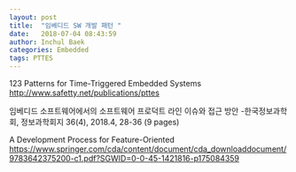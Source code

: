 ```yaml
---
layout: post
title:  "임베디드 SW 개발 패턴 "
date:   2018-07-04 08:43:59
author: Inchul Baek
categories: Embedded
tags: PTTES
---
```


123 
Patterns for Time-Triggered Embedded Systems
http://www.safetty.net/publications/pttes

임베디드 소프트웨어에서의 소프트웨어 프로덕트 라인 이슈와 접근 방안 
-한국정보과학회, 정보과학회지 36(4), 2018.4, 28-36 (9 pages)

A Development Process for Feature-Oriented
https://www.springer.com/cda/content/document/cda_downloaddocument/9783642375200-c1.pdf?SGWID=0-0-45-1421816-p175084359
